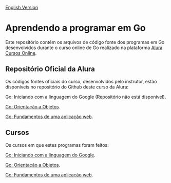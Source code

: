 [English Version](README.EN.md)

# Aprendendo a programar em Go

Este repositório contém os arquivos de código fonte dos programas em Go desenvolvidos durante o curso online de Go realizado na plataforma [Alura Cursos Online](https://alura.com.br/).

## Repositório Oficial da Alura

Os códigos fontes oficiais do curso, desenvolvidos pelo instrutor, estão disponíveis no repositório do Github deste curso da Alura:

Go: Iniciando com a linguagem do Google (Repositório não está disponível).

[Go: Orientação a Objetos](https://github.com/alura-cursos/go_oo).

[Go: Fundamentos de uma aplicação web](https://github.com/alura-cursos/web_com_golang).

## Cursos

Os cursos em que estes programas foram feitos:

[Go: Iniciando com a linguagem do Google](https://cursos.alura.com.br/course/golang).

[Go: Orientação a Objetos](https://cursos.alura.com.br/course/go-lang-oo).

[Go: Fundamentos de uma aplicação web](https://cursos.alura.com.br/course/go-lang-web).